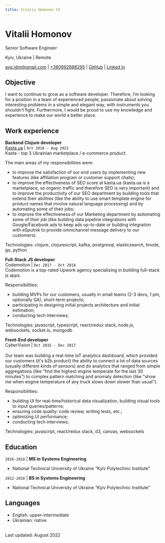 ```yaml
---
title: Vitalii Homonov CV
---
```


# Vitalii Homonov
Senior Software Engineer

Kyiv, Ukraine | Remote

<a href="mailto:avg.idm@gmail.com">avg.idm@gmail.com</a>
| <a href="tel:+380992888295">+380992888295</a>
| <a href="https://github.com/lavgl"><i class="fab fa-github"></i>GitHub</a>
| <a href="https://www.linkedin.com/in/vhomonov/">Linked In</a>


## Objective
I want to continue to grow as a software developer. Therefore, I’m looking for a position in a team of experienced people, passionate about solving interesting problems in a simple and elegant way, with instruments you shouldn’t fight. Furthermore, I would be proud to use my knowledge and experience to make our world a better place.


## Work experience

__Backend Clojure developer__  
<a href="https://kasta.ua/uk/">Kasta.ua</a> | `Oct 2018 - Aug 2022`  
Kasta - top 3 Ukrainian marketplace / e-commerce product.

The main areas of my responsibilities were:   
- to improve the satisfaction of our end users by implementing new features (like affiliation program or customer support chats);  
- to improve the effectiveness of SEO score at kasta.ua (kasta.ua is a marketplace, so organic traffic and therefore SEO is very important) and to improve the productivity of our SEO department by building tools that extend their abilities (like the ability to use smart template engine for product names that involve natural language processing) and by automating some of their jobs;  
- to improve the effectiveness of our Marketing department by automating some of their job (like building data pipeline integrations with Google/Facebook ads to keep ads up-to-date or building integration with eSputnik to provide omnichannel message delivery to our customers).

Technologies: clojure, clojurescript, kafka, postgresql, elasticsearch, tinode, go, python


__Full-Stack JS developer__   
Codemotion | `Dec 2017 - Oct 2018`  
Codemotion is a top-rated Upwork agency specializing in building full-stack js apps.

Responsibilities:  
- building MVPs for our customers, usually in small teams (2-3 devs, 1 pm, optionally QA), short-term projects;  
- participating in designing initial projects architecture and initial estimation;  
- conducting tech interviews;  

Technologies: javascript, typescript, react/redux stack, node.js, websockets, socket.io, mongodb


__Front-End developer__  
CyberVision | `Oct 2015 - Dec 2017`  
<br>
Our team was building a real-time IoT analytics dashboard, which provided our customers (it's b2b product) the ability to connect a lot of data sources (usually different kinds of sensors) and do analytics that ranged from simple aggregations (like "find the highest engine temperate for the last 30 minutes") to complex pattern matching and anomaly detection (like "show me when engine temperature of any truck slows down slower than usual"). 

Responsibilities:  
- building UI for real-time/historical data visualization, building visual tools to input queries/patterns;  
- ensuring code quality: code review, writing tests, etc.;  
- optimizing UI performance;  
- conducting tech interviews;  

Technologies: javascript, react/redux stack, d3, canvas, websockets

## Education

`2016-2018` | __MS in Systems Engineering__
- National Technical University of Ukraine “Kyiv Polytechnic Institute”

`2012-2016` | __BS in Systems Engineering__
- National Technical University of Ukraine “Kyiv Polytechnic Institute”

## Languages
- English: upper-intermediate
- Ukrainian: native



<br>
Last updated: August 2022 
